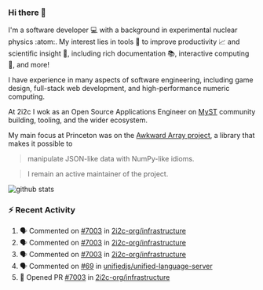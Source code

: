 ### Hi there 👋 

I'm a software developer 💻 with a background in experimental nuclear physics :atom:. My interest lies in tools :wrench: to improve productivity :chart_with_upwards_trend: and scientific insight :telescope:, including rich documentation 📚, interactive computing 🧮, and more! 

I have experience in many aspects of software engineering, including game design, full-stack web development, and high-performance numeric computing. 

At 2i2c I wok as an Open Source Applications Engineer on [MyST](https://github.com/jupyter-book/mystmd) community building, tooling, and the wider ecosystem. 

My main focus at Princeton was on the [Awkward Array project](awkward-array.org/), a library that makes it possible to 
> manipulate JSON-like data with NumPy-like idioms.

> I remain an active maintainer of the project. 

![github stats](https://github-readme-stats.vercel.app/api?username=agoose77&show_icons=true&hide_rank=true&hide_title=true&bg_color=30,e76445,904e95&text_color=efe3ec&icon_color=efe3ec)
<!--
**agoose77/agoose77** is a ✨ _special_ ✨ repository because its `README.md` (this file) appears on your GitHub profile.

Here are some ideas to get you started:

- 🔭 I’m currently working on ...
- 🌱 I’m currently learning ...
- 👯 I’m looking to collaborate on ...
- 🤔 I’m looking for help with ...
- 💬 Ask me about ...
- 📫 How to reach me: ...
- 😄 Pronouns: ...
- ⚡ Fun fact: ...
-->

### :zap: Recent Activity

<!--START_SECTION:activity-->
1. 🗣 Commented on [#7003](https://github.com/2i2c-org/infrastructure/pull/7003#issuecomment-3433441270) in [2i2c-org/infrastructure](https://github.com/2i2c-org/infrastructure)
2. 🗣 Commented on [#7003](https://github.com/2i2c-org/infrastructure/pull/7003#issuecomment-3433221812) in [2i2c-org/infrastructure](https://github.com/2i2c-org/infrastructure)
3. 🗣 Commented on [#7003](https://github.com/2i2c-org/infrastructure/pull/7003#issuecomment-3433210406) in [2i2c-org/infrastructure](https://github.com/2i2c-org/infrastructure)
4. 🗣 Commented on [#69](https://github.com/unifiedjs/unified-language-server/issues/69#issuecomment-3433187108) in [unifiedjs/unified-language-server](https://github.com/unifiedjs/unified-language-server)
5. 💪 Opened PR [#7003](undefined) in [2i2c-org/infrastructure](https://github.com/2i2c-org/infrastructure)
<!--END_SECTION:activity-->
